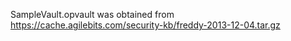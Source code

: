 SampleVault.opvault was obtained from https://cache.agilebits.com/security-kb/freddy-2013-12-04.tar.gz
